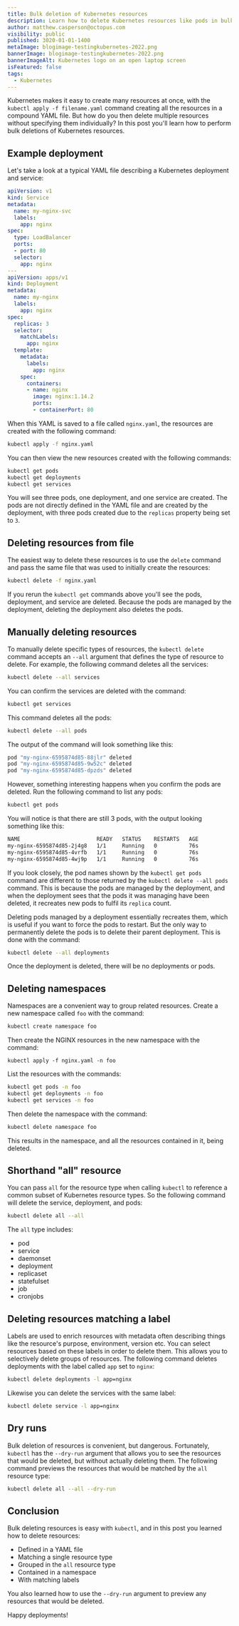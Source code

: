 ```yaml
---
title: Bulk deletion of Kubernetes resources
description: Learn how to delete Kubernetes resources like pods in bulk.
author: matthew.casperson@octopus.com
visibility: public
published: 3020-01-01-1400
metaImage: blogimage-testingkubernetes-2022.png
bannerImage: blogimage-testingkubernetes-2022.png
bannerImageAlt: Kubernetes logo on an open laptop screen
isFeatured: false
tags: 
  - Kubernetes
---
```


Kubernetes makes it easy to create many resources at once, with the `kubectl apply -f filename.yaml` command creating all the resources in a compound YAML file. But how do you then delete multiple resources without specifying them individually? In this post you'll learn how to perform bulk deletions of Kubernetes resources.

## Example deployment

Let's take a look at a typical YAML file describing a Kubernetes deployment and service:

```yaml
apiVersion: v1
kind: Service
metadata:
  name: my-nginx-svc
  labels:
    app: nginx
spec:
  type: LoadBalancer
  ports:
  - port: 80
  selector:
    app: nginx
---
apiVersion: apps/v1
kind: Deployment
metadata:
  name: my-nginx
  labels:
    app: nginx
spec:
  replicas: 3
  selector:
    matchLabels:
      app: nginx
  template:
    metadata:
      labels:
        app: nginx
    spec:
      containers:
      - name: nginx
        image: nginx:1.14.2
        ports:
        - containerPort: 80
```

When this YAML is saved to a file called `nginx.yaml`, the resources are created with the following command:

```bash
kubectl apply -f nginx.yaml
```

You can then view the new resources created with the following commands:

```bash
kubectl get pods
kubectl get deployments
kubectl get services
```

You will see three pods, one deployment, and one service are created. The pods are not directly defined in the YAML file and are created by the deployment, with three pods created due to the `replicas` property being set to `3`.

## Deleting resources from file

The easiest way to delete these resources is to use the `delete` command and pass the same file that was used to initially create the resources:

```bash
kubectl delete -f nginx.yaml
```

If you rerun the `kubectl get` commands above you'll see the pods, deployment, and service are deleted. Because the pods are managed by the deployment, deleting the deployment also deletes the pods.

## Manually deleting resources

To manually delete specific types of resources, the `kubectl delete` command accepts an `--all` argument that defines the type of resource to delete. For example, the following command deletes all the services:

```bash
kubectl delete --all services
```

You can confirm the services are deleted with the command:

```bash
kubectl get services
```

This command deletes all the pods:

```bash
kubectl delete --all pods
```

The output of the command will look something like this:

```bash
pod "my-nginx-6595874d85-88jlr" deleted
pod "my-nginx-6595874d85-9w52c" deleted
pod "my-nginx-6595874d85-dpzds" deleted
```

However, something interesting happens when you confirm the pods are deleted. Run the following command to list any pods:

```bash
kubectl get pods
```

You will notice is that there are still 3 pods, with the output looking something like this:

```bash
NAME                        READY   STATUS    RESTARTS   AGE
my-nginx-6595874d85-2j4g8   1/1     Running   0          76s
my-nginx-6595874d85-4vrfb   1/1     Running   0          76s
my-nginx-6595874d85-4wj9p   1/1     Running   0          76s
```

If you look closely, the pod names shown by the `kubectl get pods` command are different to those returned by the `kubectl delete --all pods` command. This is because the pods are managed by the deployment, and when the deployment sees that the pods it was managing have been deleted, it recreates new pods to fulfil its `replica` count.

Deleting pods managed by a deployment essentially recreates them, which is useful if you want to force the pods to restart. But the only way to permanently delete the pods is to delete their parent deployment. This is done with the command:

```bash
kubectl delete --all deployments
```

Once the deployment is deleted, there will be no deployments or pods.

## Deleting namespaces

Namespaces are a convenient way to group related resources. Create a new namespace called `foo` with the command:

```bash
kubectl create namespace foo
```

Then create the NGINX resources in the new namespace with the command:

```
kubectl apply -f nginx.yaml -n foo
```

List the resources with the commands:

```bash
kubectl get pods -n foo
kubectl get deployments -n foo
kubectl get services -n foo
```

Then delete the namespace with the command:

```bash
kubectl delete namespace foo
```

This results in the namespace, and all the resources contained in it, being deleted.

## Shorthand "all" resource

You can pass `all` for the resource type when calling `kubectl` to reference a common subset of Kubernetes resource types. So the following command will delete the service, deployment, and pods:

```bash
kubectl delete all --all
```

The `all` type includes:

* pod
* service
* daemonset
* deployment
* replicaset
* statefulset
* job
* cronjobs

## Deleting resources matching a label

Labels are used to enrich resources with metadata often describing things like the resource's purpose, environment, version etc. You can select resources based on these labels in order to delete them. This allows you to selectively delete groups of resources. The following command deletes deployments with the label called `app` set to `nginx`:

```bash
kubectl delete deployments -l app=nginx
```

Likewise you can delete the services with the same label:

```bash
kubectl delete service -l app=nginx
```

## Dry runs

Bulk deletion of resources is convenient, but dangerous. Fortunately, `kubectl` has the `--dry-run` argument that allows you to see the resources that would be deleted, but without actually deleting them. The following command previews the resources that would be matched by the `all` resource type:

```bash
kubectl delete all --all --dry-run
```

## Conclusion

Bulk deleting resources is easy with `kubectl`, and in this post you learned how to delete resources:

* Defined in a YAML file
* Matching a single resource type
* Grouped in the `all` resource type
* Contained in a namespace
* With matching labels

You also learned how to use the `--dry-run` argument to preview any resources that would be deleted.

Happy deployments!